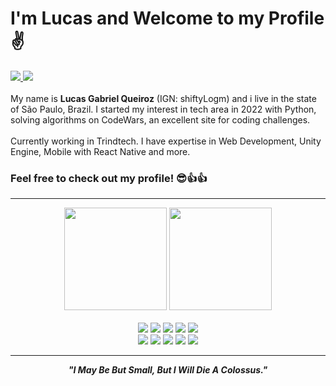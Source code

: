 # I'm Lucas and Welcome to my Profile ✌
<a href="https://www.instagram.com/lucas_gqz/" target="_blank">
  <img class="a" src="https://img.shields.io/badge/Instagram-E4405F?style=for-the-badge&logo=instagram&logoColor=white">
</a>
<a href="https://www.linkedin.com/in/lucas-gabriel-queiroz-35727532b/" target="_blank">
  <img class="a" src="https://img.shields.io/badge/LinkedIn-0077B5?style=for-the-badge&logo=linkedin&logoColor=white">
</a>
<br><br>
My name is <strong>Lucas Gabriel Queiroz</strong> (IGN: shiftyLogm) and i live in the state of São Paulo, Brazil. I started my interest in tech area in 2022 with Python, solving algorithms on CodeWars, an excellent site for coding challenges.
<br><br> Currently working in Trindtech. I have expertise in Web Development, Unity Engine, Mobile with React Native and more.

###  Feel free to check out my profile! 😎👍👍
<hr>

<div align=center>
  <img src="https://github-readme-stats.vercel.app/api?username=shiftyLogm&theme=dark&show_icons=true&hide=contribs" style="height: 164px">
  <img src="https://github-readme-stats.vercel.app/api/top-langs/?username=shiftyLogm&theme=dark&layout=compact" style="height: 164px">
</div>
<br>
<div align=center>
  <img src="https://img.shields.io/badge/C%23-239120?style=for-the-badge&logo=c-sharp&logoColor=white">
  <img src="https://img.shields.io/badge/Python-3776AB?style=for-the-badge&logo=python&logoColor=white">
  <img src="https://img.shields.io/badge/Java-red?style=for-the-badge&logo=openjdk&logoColor=white">
  <img src="https://img.shields.io/badge/HTML-orange?style=for-the-badge&logo=html5&logoColor=white">
  <img src="https://img.shields.io/badge/CSS-purple?&style=for-the-badge&logo=css3&logoColor=white">
</div>
<div align=center>
  <img src="https://img.shields.io/badge/Flutter-02569B?style=for-the-badge&logo=flutter&logoColor=white">
  <img src="https://img.shields.io/badge/Dart-0175C2?style=for-the-badge&logo=dart&logoColor=white">
  <img src="https://img.shields.io/badge/Unity-100000?style=for-the-badge&logo=unity&logoColor=white">
  <img src="https://img.shields.io/badge/PostgreSQL-316192?style=for-the-badge&logo=postgresql&logoColor=white">
  <img src="https://img.shields.io/badge/React_Native-20232A?style=for-the-badge&logo=react&logoColor=61DAFB">
</div>
<hr>
<div align=center>
  <em><strong>"I May Be But Small, But I Will Die A Colossus."</strong></em>
</div>
